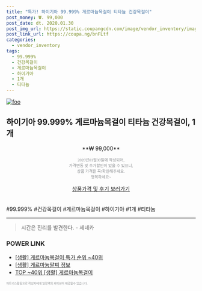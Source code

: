 ```yaml
--- 
title: "특가! 하이기아 99.999% 게르마늄목걸이 티타늄 건강목걸이" 
post_money: ₩. 99,000 
post_date: dt. 2020.01.30 
post_img_url: https://static.coupangcdn.com/image/vendor_inventory/images/2018/03/02/9/4/8b74e302-4b44-4eac-b2e9-311ca8418672.jpg 
post_link_url: https://coupa.ng/bnFLtf 
categories: 
  - vendor_inventory 
tags: 
  - 99.999% 
  - 건강목걸이 
  - 게르마늄목걸이 
  - 하이기아 
  - 1개 
  - 티타늄 
--- 
```

[![foo](https://static.coupangcdn.com/image/vendor_inventory/images/2018/03/02/9/4/8b74e302-4b44-4eac-b2e9-311ca8418672.jpg)](https://coupa.ng/bnFLtf) 

## 하이기아 99.999% 게르마늄목걸이 티타늄 건강목걸이, 1개 
<p style="text-align: center;">**₩ 99,000**</p> 
<p style="text-align: center;"><span style="color: #898c8f; font-family: Georgia,Times,serif; font-size: 0.75em;">2020년01월30일에 작성되어, <br>가격변동 및 추가할인이 있을 수 있으니,<br> 상품 가격을 꼭!확인해주세요.<br>행복하세요~</span> 
</p>	 
<div markdown="0" style="text-align: center;"><a href="https://coupa.ng/bnFLtf" class="btn btn--success">상품가격 및 후기 보러가기</a></div> 
<br><br> 
  #99.999% #건강목걸이 #게르마늄목걸이 #하이기아 #1개 #티타늄 
<hr> 

> 시간은 진리를 발견한다. - 세네카 


### POWER LINK

* <a href="https://blog.naver.com/sakai111/221789568600" target="_blank"> [생활] 게르마늄목걸이 특가 순위 ~40위</a>
* <a href="https://blog.naver.com/sakai111/221765023093" target="_blank"> [생활] 게르마늄팔찌 정보 </a>
* <a href="https://blog.naver.com/an0733/221789568614" target="_blank"> TOP ~40위 [생활] 게르마늄목걸이</a>

<span style="color: #898c8f; font-family: Georgia,Times,serif; font-size: 0.55em;">파트너스활동으로 작성자에게 일정액의 커미션이 제공될수 있습니다.</span> 
